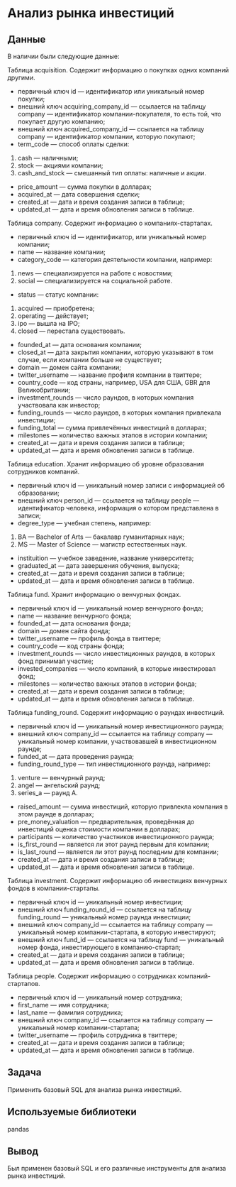# Анализ рынка инвестиций

## Данные
В наличии были следующие данные:

Таблица acquisition. Содержит информацию о покупках одних компаний другими.
* первичный ключ id — идентификатор или уникальный номер покупки;
* внешний ключ acquiring_company_id — ссылается на таблицу company — идентификатор компании-покупателя, то есть той, что покупает другую компанию;
* внешний ключ acquired_company_id — ссылается на таблицу company — идентификатор компании, которую покупают;
* term_code — способ оплаты сделки:
 1. cash — наличными;
 2. stock — акциями компании;
 3. cash_and_stock — смешанный тип оплаты: наличные и акции.
* price_amount — сумма покупки в долларах;
* acquired_at — дата совершения сделки;
* created_at — дата и время создания записи в таблице;
* updated_at — дата и время обновления записи в таблице.

Таблица company. Содержит информацию о компаниях-стартапах.
* первичный ключ id — идентификатор, или уникальный номер компании;
* name — название компании;
* category_code — категория деятельности компании, например:
 1. news — специализируется на работе с новостями;
 2. social — специализируется на социальной работе.
* status — статус компании:
 1. acquired — приобретена;
 2. operating — действует;
 3. ipo — вышла на IPO;
 4. closed — перестала существовать.
* founded_at — дата основания компании;
* closed_at — дата закрытия компании, которую указывают в том случае, если компании больше не существует;
* domain — домен сайта компании;
* twitter_username — название профиля компании в твиттере;
* country_code — код страны, например, USA для США, GBR для Великобритании;
* investment_rounds — число раундов, в которых компания участвовала как инвестор;
* funding_rounds — число раундов, в которых компания привлекала инвестиции;
* funding_total — сумма привлечённых инвестиций в долларах;
* milestones — количество важных этапов в истории компании;
* created_at — дата и время создания записи в таблице;
* updated_at — дата и время обновления записи в таблице.

Таблица education. Хранит информацию об уровне образования сотрудников компаний.
* первичный ключ id — уникальный номер записи с информацией об образовании;
* внешний ключ person_id — ссылается на таблицу people — идентификатор человека, информация о котором представлена в записи;
* degree_type — учебная степень, например:
 1. BA — Bachelor of Arts — бакалавр гуманитарных наук;
 2. MS — Master of Science — магистр естественных наук.
* instituition — учебное заведение, название университета;
* graduated_at — дата завершения обучения, выпуска;
* created_at — дата и время создания записи в таблице;
* updated_at — дата и время обновления записи в таблице.

Таблица fund. Хранит информацию о венчурных фондах. 
* первичный ключ id — уникальный номер венчурного фонда;
* name — название венчурного фонда;
* founded_at — дата основания фонда;
* domain — домен сайта фонда;
* twitter_username — профиль фонда в твиттере;
* country_code — код страны фонда;
* investment_rounds — число инвестиционных раундов, в которых фонд принимал участие;
* invested_companies — число компаний, в которые инвестировал фонд;
* milestones — количество важных этапов в истории фонда;
* created_at — дата и время создания записи в таблице;
* updated_at — дата и время обновления записи в таблице.

Таблица funding_round. Содержит информацию о раундах инвестиций. 
* первичный ключ id — уникальный номер инвестиционного раунда;
* внешний ключ company_id — ссылается на таблицу company — уникальный номер компании, участвовавшей в инвестиционном раунде;
* funded_at — дата проведения раунда;
* funding_round_type — тип инвестиционного раунда, например:
 1. venture — венчурный раунд;
 2. angel — ангельский раунд;
 3. series_a — раунд А.
* raised_amount — сумма инвестиций, которую привлекла компания в этом раунде в долларах;
* pre_money_valuation — предварительная, проведённая до инвестиций оценка стоимости компании в долларах;
* participants — количество участников инвестиционного раунда;
* is_first_round — является ли этот раунд первым для компании;
* is_last_round — является ли этот раунд последним для компании;
* created_at — дата и время создания записи в таблице;
* updated_at — дата и время обновления записи в таблице.

Таблица investment. Содержит информацию об инвестициях венчурных фондов в компании-стартапы.
* первичный ключ id — уникальный номер инвестиции;
* внешний ключ funding_round_id — ссылается на таблицу funding_round — уникальный номер раунда инвестиции;
* внешний ключ company_id — ссылается на таблицу company — уникальный номер компании-стартапа, в которую инвестируют;
* внешний ключ fund_id — ссылается на таблицу fund — уникальный номер фонда, инвестирующего в компанию-стартап;
* created_at — дата и время создания записи в таблице;
* updated_at — дата и время обновления записи в таблице.

Таблица people. Содержит информацию о сотрудниках компаний-стартапов.
* первичный ключ id — уникальный номер сотрудника;
* first_name — имя сотрудника;
* last_name — фамилия сотрудника;
* внешний ключ company_id — ссылается на таблицу company — уникальный номер компании-стартапа;
* twitter_username — профиль сотрудника в твиттере;
* created_at — дата и время создания записи в таблице;
* updated_at — дата и время обновления записи в таблице.

## Задача
Применить базовый SQL для анализа рынка инвестиций.

## Используемые библиотеки	
pandas

## Вывод
Был применен базовый SQL и его различные инструменты для анализа рынка инвестиций.